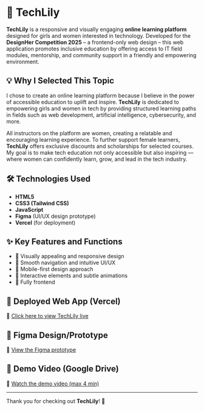 # 🌸 TechLily

**TechLily** is a responsive and visually engaging **online learning platform** designed for girls and women interested in technology. Developed for the **DesignHer Competition 2025** – a frontend-only web design – this web application promotes inclusive education by offering access to IT field modules, mentorship, and community support in a friendly and empowering environment.

## 💡 Why I Selected This Topic

I chose to create an online learning platform because I believe in the power of accessible education to uplift and inspire. **TechLily** is dedicated to empowering girls and women in tech by providing structured learning paths in fields such as web development, artificial intelligence, cybersecurity, and more.

All instructors on the platform are women, creating a relatable and encouraging learning experience. To further support female learners, **TechLily** offers exclusive discounts and scholarships for selected courses. My goal is to make tech education not only accessible but also inspiring — where women can confidently learn, grow, and lead in the tech industry.


## 🛠 Technologies Used

- **HTML5**
- **CSS3 (Tailwind CSS)**
- **JavaScript**
- **Figma** (UI/UX design prototype)
- **Vercel** (for deployment)

## ✨ Key Features and Functions

- 🎨 Visually appealing and responsive design
- 🧭 Smooth navigation and intuitive UI/UX
- 📱 Mobile-first design approach
- 💬 Interactive elements and subtle animations
- 🧩 Fully frontend

## 🚀 Deployed Web App (Vercel)

🔗 [Click here to view TechLily live](https://tech-lily.vercel.app/)

## 🎨 Figma Design/Prototype

🔗 [View the Figma prototype](https://www.figma.com/proto/ME9ggOn5JtZUn8kDzX0TAk/TechLiliy?node-id=0-1&t=rm6giNwa8sIhooBS-1)

## 🎥 Demo Video (Google Drive)

🔗 [Watch the demo video (max 4 min)](https://drive.google.com/file/d/1mGVlFEE05xToMLXVlAqjmuWDD6ey59wu/view?usp=sharing)

---

Thank you for checking out **TechLily**! 💖

